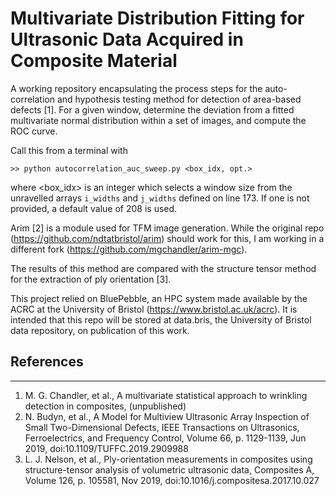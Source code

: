# Multivariate Distribution Fitting for Ultrasonic Data Acquired in Composite Material

A working repository encapsulating the process steps for the auto-correlation and
hypothesis testing method for detection of area-based defects [1]. For a given
window, determine the deviation from a fitted multivariate normal distribution
within a set of images, and compute the ROC curve.

Call this from a terminal with 
```
>> python autocorrelation_auc_sweep.py <box_idx, opt.>
```
where <box_idx> is an integer which selects a window size from the unravelled
arrays `i_widths` and `j_widths` defined on line 173. If one is not provided, a
default value of 208 is used.

Arim [2] is a module used for TFM image generation. While the original repo
(https://github.com/ndtatbristol/arim) should work for this, I am working in a
different fork (https://github.com/mgchandler/arim-mgc).

The results of this method are compared with the structure tensor method for the
extraction of ply orientation [3].

This project relied on BluePebble, an HPC system made available by the ACRC at
the University of Bristol (https://www.bristol.ac.uk/acrc). It is intended that
this repo will be stored at data.bris, the University of Bristol data
repository, on publication of this work.

## References
----------
1. M. G. Chandler, et al., A multivariate statistical approach to wrinkling
   detection in composites, (unpublished)
3. N. Budyn, et al., A Model for Multiview Ultrasonic Array Inspection of
   Small Two-Dimensional Defects, IEEE Transactions on Ultrasonics,
   Ferroelectrics, and Frequency Control, Volume 66, p. 1129-1139, Jun
   2019, doi:10.1109/TUFFC.2019.2909988
4. L. J. Nelson, et al., Ply-orientation measurements in composites using
   structure-tensor analysis of volumetric ultrasonic data, Composites A,
   Volume 126, p. 105581, Nov 2019, doi:10.1016/j.compositesa.2017.10.027
